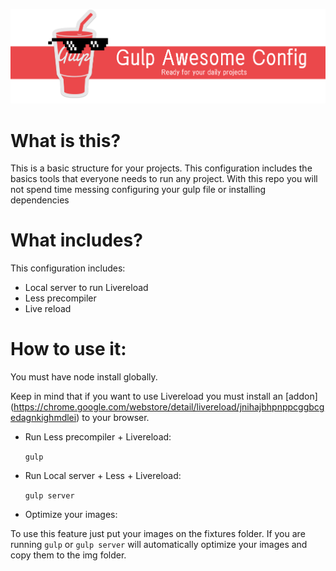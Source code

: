 ![alt tag](https://github.com/adriancast/gulp-awesome-config/blob/master/img/demo.png)
# What is this?
This is a basic structure for your projects. This configuration includes the basics tools that everyone needs to run any project.
With this repo you will not spend time messing configuring your gulp file or installing dependencies

# What includes?

This configuration includes:
* Local server to run Livereload
* Less precompiler
* Live reload

# How to use it:
You must have node install globally.


Keep in mind that if you want to use Livereload you must install an [addon] (https://chrome.google.com/webstore/detail/livereload/jnihajbhpnppcggbcgedagnkighmdlei) to your browser.

* Run Less precompiler + Livereload:

  `gulp`

* Run Local server + Less + Livereload:

  `gulp server`
  
* Optimize your images:

To use this feature just put your images on the fixtures folder. If you are running `gulp` or `gulp server` will automatically optimize your images and copy them to the img folder.
  
  

